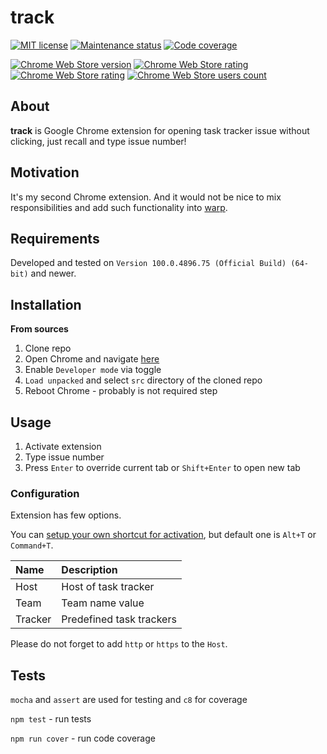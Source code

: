 # track

[![MIT license][license-badge]][license-url]
[![Maintenance status][status-badge]][status-url]
[![Code coverage][coverage-badge]][coverage-url]

[![Chrome Web Store version][store-version-badge]][store-version-url]
[![Chrome Web Store rating][store-rating-badge]][store-rating-url]
[![Chrome Web Store rating][store-stars-badge]][store-stars-url]
[![Chrome Web Store users count][store-users-badge]][store-users-url]

## About

**track** is Google Chrome extension for opening task tracker issue without clicking, just recall and type issue number!

## Motivation

It's my second Chrome extension. And it would not be nice to mix responsibilities and add such functionality into [warp][warp-url].

## Requirements

Developed and tested on `Version 100.0.4896.75 (Official Build) (64-bit)` and newer.

## Installation

**From sources**

1. Clone repo
2. Open Chrome and navigate [here](chrome://extensions/)
3. Enable `Developer mode` via toggle
4. `Load unpacked` and select `src` directory of the cloned repo
5. Reboot Chrome - probably is not required step

## Usage

1. Activate extension
2. Type issue number
3. Press `Enter` to override current tab or `Shift+Enter` to open new tab

### Configuration

Extension has few options.

You can [setup your own shortcut for activation](chrome://extensions/shortcuts), but default one is `Alt+T` or `Command+T`.

| Name | Description |
| :--- | :--- |
| Host | Host of task tracker |
| Team | Team name value |
| Tracker | Predefined task trackers |

Please do not forget to add `http` or `https` to the `Host`.

## Tests

`mocha` and `assert` are used for testing and `c8` for coverage

`npm test` - run tests

`npm run cover` - run code coverage

[warp-url]: https://github.com/vikian050194/warp

[status-url]: https://github.com/vikian050194/track/pulse
[status-badge]: https://img.shields.io/github/last-commit/vikian050194/track.svg

[license-url]: https://github.com/vikian050194/track/blob/master/LICENSE
[license-badge]: https://img.shields.io/github/license/vikian050194/track.svg

[coverage-url]: https://codecov.io/gh/vikian050194/track
[coverage-badge]: https://img.shields.io/codecov/c/github/vikian050194/track

[store-version-url]: https://chrome.google.com/webstore/detail/track/mpkodpbohnmbjfbeihcbnddbbagklpni
[store-version-badge]: https://img.shields.io/chrome-web-store/v/mpkodpbohnmbjfbeihcbnddbbagklpni

[store-rating-url]: https://chrome.google.com/webstore/detail/track/mpkodpbohnmbjfbeihcbnddbbagklpni
[store-rating-badge]: https://img.shields.io/chrome-web-store/rating/mpkodpbohnmbjfbeihcbnddbbagklpni

[store-stars-url]: https://chrome.google.com/webstore/detail/track/mpkodpbohnmbjfbeihcbnddbbagklpni
[store-stars-badge]: https://img.shields.io/chrome-web-store/stars/mpkodpbohnmbjfbeihcbnddbbagklpni

[store-users-url]: https://chrome.google.com/webstore/detail/track/mpkodpbohnmbjfbeihcbnddbbagklpni
[store-users-badge]: https://img.shields.io/chrome-web-store/users/mpkodpbohnmbjfbeihcbnddbbagklpni
